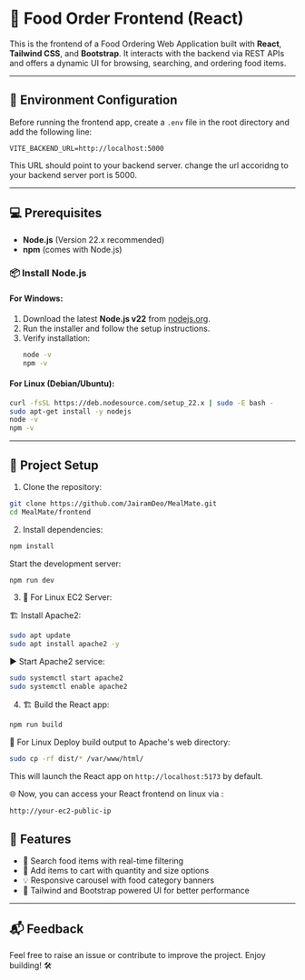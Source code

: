 # 🚀 Food Order Frontend (React)

This is the frontend of a Food Ordering Web Application built with **React**, **Tailwind CSS**, and **Bootstrap**. It interacts with the backend via REST APIs and offers a dynamic UI for browsing, searching, and ordering food items.

---

## 🔧 Environment Configuration

Before running the frontend app, create a `.env` file in the root directory and add the following line:

```
VITE_BACKEND_URL=http://localhost:5000
```

This URL should point to your backend server.
change the url accoridng to your backend server port is 5000.

---

## 💻 Prerequisites

- **Node.js** (Version 22.x recommended)
- **npm** (comes with Node.js)

### 📦 Install Node.js

#### For Windows:
1. Download the latest **Node.js v22** from [nodejs.org](https://nodejs.org/).
2. Run the installer and follow the setup instructions.
3. Verify installation:
   ```bash
   node -v
   npm -v
   ```

#### For Linux (Debian/Ubuntu):
```bash
curl -fsSL https://deb.nodesource.com/setup_22.x | sudo -E bash -
sudo apt-get install -y nodejs
node -v
npm -v
```

---

## 🚀 Project Setup

1. Clone the repository:

```bash
git clone https://github.com/JairamDeo/MealMate.git
cd MealMate/frontend
```

2. Install dependencies:

```bash
npm install
```

Start the development server:

```bash
npm run dev
```

3. 🐧 For Linux EC2 Server:

🏗 Install Apache2:

```bash
sudo apt update
sudo apt install apache2 -y
```

▶️ Start Apache2 service:
```bash
sudo systemctl start apache2
sudo systemctl enable apache2

```

4. 🏗 Build the React app:

```bash
npm run build
```

🐧 For Linux Deploy build output to Apache's web directory:
```bash
sudo cp -rf dist/* /var/www/html/
```

This will launch the React app on `http://localhost:5173` by default.

🌐 Now, you can access your React frontend on linux via :
```bash
http://your-ec2-public-ip
```


## 📸 Features

- 🎯 Search food items with real-time filtering
- 🧾 Add items to cart with quantity and size options
- 💡 Responsive carousel with food category banners
- 💬 Tailwind and Bootstrap powered UI for better performance

---

## 📬 Feedback

Feel free to raise an issue or contribute to improve the project. Enjoy building! 🛠️